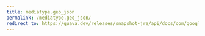 ```yaml
---
title: mediatype.geo_json
permalink: /mediatype.geo_json/
redirect_to: https://guava.dev/releases/snapshot-jre/api/docs/com/google/common/net/MediaType.html#GEO_JSON
---
```

